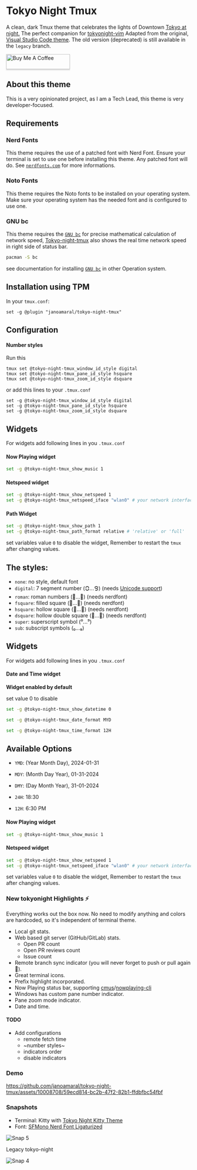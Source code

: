 # Tokyo Night Tmux

A clean, dark Tmux theme that celebrates the lights of Downtown [Tokyo at night.](https://www.google.com/search?q=tokyo+night&newwindow=1&sxsrf=ACYBGNRiOGCstG_Xohb8CgG5UGwBRpMIQg:1571032079139&source=lnms&tbm=isch&sa=X&ved=0ahUKEwiayIfIhpvlAhUGmuAKHbfRDaIQ_AUIEigB&biw=1280&bih=666&dpr=2)
The perfect companion for [tokyonight-vim](https://github.com/ghifarit53/tokyonight-vim)
Adapted from the original, [Visual Studio Code theme](https://github.com/enkia/tokyo-night-vscode-theme).
The old version (deprecated) is still available in the `legacy` branch.

<a href="https://www.buymeacoffee.com/jano" target="_blank"><img src="https://www.buymeacoffee.com/assets/img/custom_images/orange_img.png" alt="Buy Me A Coffee" style="height: 41px !important;width: 174px !important;box-shadow: 0px 3px 2px 0px rgba(190, 190, 190, 0.5) !important;-webkit-box-shadow: 0px 3px 2px 0px rgba(190, 190, 190, 0.5) !important;" ></a>

## About this theme

This is a very opinionated project, as I am a Tech Lead, this theme is very developer-focused.

## Requirements

### Nerd Fonts

This theme requires the use of a patched font with Nerd Font. Ensure your terminal is set to use one before installing this theme. Any patched font will do. See
[`nerdfonts.com`](https://www.nerdfonts.com/) for more informations.

### Noto Fonts

This theme requires the Noto fonts to be installed on your operating system. Make sure your operating system has the needed font and is configured to use one.

### GNU bc
This theme requires the [`GNU bc`](https://www.gnu.org/software/bc/) for precise mathematical calculation of network speed, [Tokyo-night-tmux](https://github.com/janoamaral/tokyo-night-tmux) also shows the real time network speed in right side of status bar.

```bash
pacman -S bc
```
see documentation for installing [`GNU bc`](https://www.gnu.org/software/bc/) in other Operation system.

## Installation using TPM

In your `tmux.conf`:
```
set -g @plugin "janoamaral/tokyo-night-tmux"
```

## Configuration

#### Number styles

Run this

```
tmux set @tokyo-night-tmux_window_id_style digital
tmux set @tokyo-night-tmux_pane_id_style hsquare
tmux set @tokyo-night-tmux_zoom_id_style dsquare
```

or add this lines to your  `.tmux.conf`

```
set -g @tokyo-night-tmux_window_id_style digital
set -g @tokyo-night-tmux_pane_id_style hsquare
set -g @tokyo-night-tmux_zoom_id_style dsquare
```


## Widgets

For widgets add following lines in you `.tmux.conf`

#### Now Playing widget

```bash
set -g @tokyo-night-tmux_show_music 1
```

#### Netspeed widget

```bash
set -g @tokyo-night-tmux_show_netspeed 1
set -g @tokyo-night-tmux_netspeed_iface "wlan0" # your network interface, find with ip link
```

#### Path Widget

```bash
set -g @tokyo-night-tmux_show_path 1
set -g @tokyo-night-tmux_path_format relative # 'relative' or 'full'
```

set variables value `0` to disable the widget, Remember to restart the `tmux` after changing values.

## The styles:

- `none`: no style, default font
- `digital`: 7 segment number (🯰...🯹) (needs [Unicode support](https://github.com/janoamaral/tokyo-night-tmux/issues/36#issuecomment-1907072080)) 
- `roman`: roman numbers (󱂈...󱂐) (needs nerdfont)
- `fsquare`: filled square (󰎡...󰎼) (needs nerdfont)
- `hsquare`: hollow square (󰎣...󰎾) (needs nerdfont)
- `dsquare`: hollow double square (󰎡...󰎼) (needs nerdfont)
- `super`: superscript symbol (⁰...⁹)
- `sub`: subscript symbols (₀...₉) 

## Widgets

For widgets add following lines in you `.tmux.conf`

#### Date and Time widget

**Widget enabled by default**

set value 0 to disable
```bash
set -g @tokyo-night-tmux_show_datetime 0

set -g @tokyo-night-tmux_date_format MYD

set -g @tokyo-night-tmux_time_format 12H
```

## Available Options
- `YMD`: (Year Month Day), 2024-01-31
- `MDY`: (Month Day Year), 01-31-2024
- `DMY`: (Day Month Year), 31-01-2024

- `24H`: 18:30
- `12H`: 6:30 PM

#### Now Playing widget

```bash
set -g @tokyo-night-tmux_show_music 1
```

#### Netspeed widget

```bash
set -g @tokyo-night-tmux_show_netspeed 1
set -g @tokyo-night-tmux_netspeed_iface "wlan0" # your network interface, find with ip link
```
set variables value `0` to disable the widget, Remember to restart the `tmux` after changing values.

### New tokyonight Highlights ⚡

Everything works out the box now. No need to modify anything and colors are hardcoded, 
so it's independent of terminal theme.

- Local git stats.
- Web based git server (GitHub/GitLab) stats.
    - Open PR count
    - Open PR reviews count 
    - Issue count
- Remote branch sync indicator (you will never forget to push or pull again 🤪).
- Great terminal icons.
- Prefix highlight incorporated.
- Now Playing status bar, supporting [cmus]/[nowplaying-cli]
- Windows has custom pane number indicator.
- Pane zoom mode indicator.
- Date and time.

#### TODO

- Add configurations
  - remote fetch time
  - ~number styles~
  - indicators order
  - disable indicators

### Demo

https://github.com/janoamaral/tokyo-night-tmux/assets/10008708/59ecd814-bc2b-47f2-82b1-ffdbfbc54fbf

### Snapshots

- Terminal: Kitty with [Tokyo Night Kitty Theme](https://github.com/davidmathers/tokyo-night-kitty-theme)
- Font: [SFMono Nerd Font Ligaturized](https://github.com/shaunsingh/SFMono-Nerd-Font-Ligaturized)

![Snap 5](snaps/logico.png)

Legacy tokyo-night

![Snap 4](snaps/l01.png)

[cmus]: https://cmus.github.io/
[nowplaying-cli]: https://github.com/kirtan-shah/nowplaying-cli
